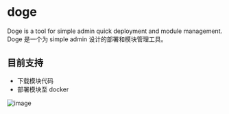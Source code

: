 # doge
Doge is a tool for simple admin quick deployment and module management. Doge 是一个为 simple admin 设计的部署和模块管理工具。

## 目前支持
- 下载模块代码
- 部署模块至 docker

![image](https://github.com/suyuan32/doge/assets/21239039/9173182d-a688-49eb-ac86-dfc6e246e6e9)

